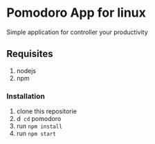 # Pomodoro App for linux 
Simple application for controller your productivity

## Requisites
1. nodejs
2. npm 
### Installation
1. clone this repositorie
2. d` cd` pomodoro
3. run `npm install` 
4. run `npm start` 